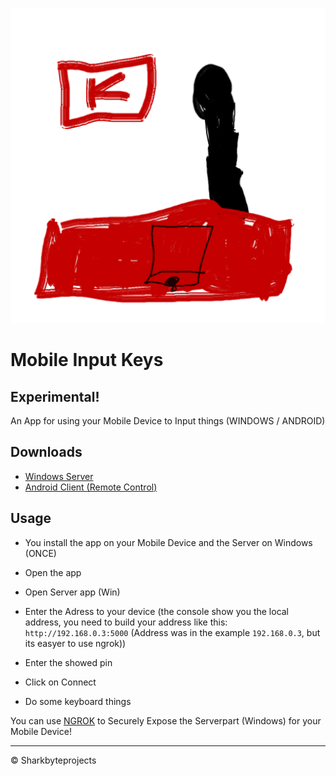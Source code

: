 ![](https://github.com/Sharkbyteprojects/Windows-Remote-Input-from-Android-Mobile/raw/master/controllerclient/controllerclient.Android/Resources/mipmap-hdpi/launcher_foreground.png)

# Mobile Input Keys

## Experimental!

An App for using your Mobile Device to Input things (WINDOWS / ANDROID)

## Downloads
- [Windows Server](https://github.com/Sharkbyteprojects/Windows-Remote-Input-from-Android-Mobile/raw/master/bin/serversetup.exe)
- [Android Client (Remote Control)](https://github.com/Sharkbyteprojects/Windows-Remote-Input-from-Android-Mobile/raw/master/bin/com.Sharkbyteprojects.controllerclient.apk)


## Usage

- You install the app on your Mobile Device and the Server on Windows (ONCE)

- Open the app
- Open Server app (Win)
- Enter the Adress to your device (the console show you the local address, you need to build your address like this: `http://192.168.0.3:5000` (Address was in the example `192.168.0.3`, but its easyer to use ngrok))
- Enter the showed pin
- Click on Connect
- Do some keyboard things

You can use [NGROK](https://ngrok.com/) to Securely Expose the Serverpart (Windows) for your Mobile Device!

---

&copy; Sharkbyteprojects